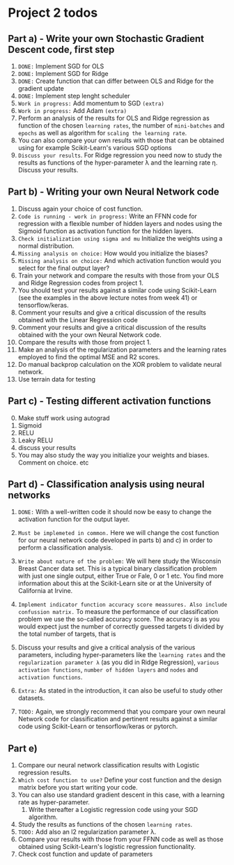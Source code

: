 # Project 2 todos

## Part a) - Write your own Stochastic Gradient Descent code, first step
1. ```DONE:``` Implement SGD for OLS <br>
2. ```DONE:``` Implement SGD for Ridge <br>
3. ```DONE:``` Create function that can differ between OLS and Ridge for the gradient update <br>
4. ```DONE:``` Implement step lenght scheduler <br>
5. ```Work in progress:``` Add momentum to SGD ```(extra)``` <br>
6. ```Work in progress:``` Add Adam ```(extra)``` <br>
7. Perform an analysis of the results for OLS and Ridge regression as function of the chosen ```learning rates```, the number of ```mini-batches``` and ```epochs``` as well as algorithm for ```scaling the learning rate```. <br> 
8. You can also compare your own results with those that can be obtained using for example Scikit-Learn's various SGD options <br>
9. ```Discuss your results```. For Ridge regression you need now to study the results as functions of the hyper-parameter λ and the learning rate η. Discuss your results.


## Part b) - Writing your own Neural Network code
1. Discuss again your choice of cost function.
2. ```Code is running - work in progress:``` Write an FFNN code for regression with a flexible number of hidden layers and nodes using the Sigmoid function as activation function for the hidden layers. 
3. ```Check initialization using sigma and mu``` Initialize the weights using a normal distribution. 
4. ```Missing analysis on choice:``` How would you initialize the biases? 
5. ```Missing analysis on choice:``` And which activation function would you select for the final output layer?
6. Train your network and compare the results with those from your OLS and Ridge Regression codes from project 1.
7. You should test your results against a similar code using Scikit-Learn (see the examples in the above lecture notes from week 41) or tensorflow/keras.
8. Comment your results and give a critical discussion of the results obtained with the Linear Regression code 
9. Comment your results and give a critical discussion of the results obtained with the your own Neural Network code.
10. Compare the results with those from project 1. 
11. Make an analysis of the regularization parameters and the learning rates employed to find the optimal MSE and R2 scores.
12. Do manual backprop calculation on the XOR problem to validate neural network. 
13. Use terrain data for testing


## Part c) - Testing different activation functions
0. Make stuff work using autograd
1. Sigmoid
2. RELU
3. Leaky RELU
4. discuss your results
5. You may also study the way you initialize your weights and biases. Comment on choice. etc


## Part d) - Classification analysis using neural networks
1. ```DONE:``` With a well-written code it should now be easy to change the activation function for the output layer.
2. ```Must be implemeted in common.``` Here we will change the cost function for our neural network code developed in parts b) and c) in order to perform a classification analysis.
3. ```Write about nature of the problem:``` We will here study the Wisconsin Breast Cancer data set. This is a typical binary classification problem with just one single output, either True or Fale, 0 or 1 etc. You find more information about this at the Scikit-Learn site or at the University of California at Irvine.
4. ```Implement indicator function accuracy score meassures. Also include confussion matrix.``` To measure the performance of our classification problem we use the so-called accuracy score. The accuracy is as you would expect just the number of correctly guessed targets ti divided by the total number of targets, that is 


5. Discuss your results and give a critical analysis of the various parameters, including hyper-parameters like the ```learning rates``` and the ```regularization parameter λ``` (as you did in Ridge Regression), ```various activation functions```, ```number of hidden layers``` and ```nodes``` and ```activation functions```.

6. ```Extra:``` As stated in the introduction, it can also be useful to study other datasets.

7. ```TODO:``` Again, we strongly recommend that you compare your own neural Network code for classification and pertinent results against a similar code using Scikit-Learn or tensorflow/keras or pytorch.



## Part e)
1. Compare our neural network classification results with Logistic regression results. 
2. ```Which cost function to use?``` Define your cost function and the design matrix before you start writing your code. 
3. You can also use standard gradient descent in this case, with a learning rate as hyper-parameter. 
    1. Write thereafter a Logistic regression code using your SGD algorithm. 
5. Study the results as functions of the chosen ```learning rates```. 
6. ```TODO:``` Add also an l2 regularization parameter λ. 
7. Compare your results with those from your FFNN code as well as those obtained using Scikit-Learn's logistic regression functionality.
8. Check cost function and update of parameters